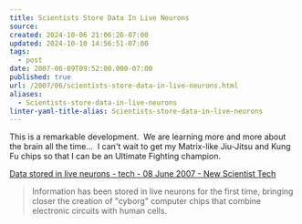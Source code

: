 ```yaml
---
title: Scientists Store Data In Live Neurons
source: 
created: 2024-10-06 21:06:26-07:00
updated: 2024-10-10 14:56:51-07:00
tags:
  - post
date: 2007-06-09T09:52:00.000-07:00
published: true
url: /2007/06/scientists-store-data-in-live-neurons.html
aliases:
  - Scientists-store-data-in-live-neurons
linter-yaml-title-alias: Scientists-store-data-in-live-neurons
---
```



This is a remarkable development.  We are learning more and more about the brain all the time...  I can't wait to get my Matrix-like Jiu-Jitsu and Kung Fu chips so that I can be an Ultimate Fighting champion.  
  
[Data stored in live neurons - tech - 08 June 2007 - New Scientist Tech](http://www.newscientisttech.com/article/mg19426075.700-data-stored-in-live-neurons.html)  

> Information has been stored in live neurons for the first time, bringing closer the creation of "cyborg" computer chips that combine electronic circuits with human cells.